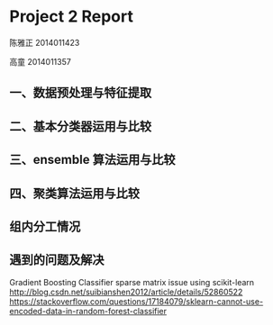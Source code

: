 # Project 2 Report

陈雅正	2014011423

高童 	2014011357

## 一、数据预处理与特征提取

## 二、基本分类器运用与比较

## 三、ensemble 算法运用与比较

## 四、聚类算法运用与比较

## 组内分工情况

## 遇到的问题及解决

Gradient Boosting Classifier sparse matrix issue using scikit-learn
http://blog.csdn.net/suibianshen2012/article/details/52860522
https://stackoverflow.com/questions/17184079/sklearn-cannot-use-encoded-data-in-random-forest-classifier